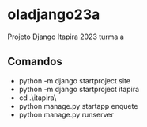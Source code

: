# oladjango23a
Projeto Django Itapira 2023 turma a

## Comandos
- python -m django startproject site
- python -m django startproject itapira
- cd .\itapira\
- python manage.py startapp enquete
- python manage.py runserver